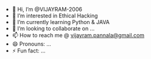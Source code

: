 - 👋 Hi, I’m @VIJAYRAM-2006
- 👀 I’m interested in Ethical Hacking
- 🌱 I’m currently learning Python & JAVA
- 💞️ I’m looking to collaborate on ...
- 📫 How to reach me @ vijayram.pannala@gmail.com
- 😄 Pronouns: ...
- ⚡ Fun fact: ...

<!---
VIJAYRAM-2006/VIJAYRAM-2006 is a ✨ special ✨ repository because its `README.md` (this file) appears on your GitHub profile.
You can click the Preview link to take a look at your changes.
--->
